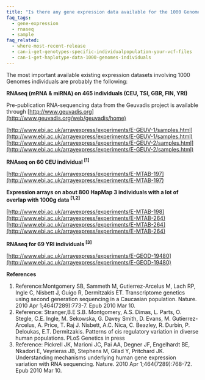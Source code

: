 ```yaml
---
title: "Is there any gene expression data available for the 1000 Genomes Project samples?"
faq_tags:
  - gene-expression
  - rnaseq
  - sample
faq_related:
  - where-most-recent-release
  - can-i-get-genotypes-specific-individualpopulation-your-vcf-files
  - can-i-get-haplotype-data-1000-genomes-individuals
---
```


The most important available existing expression datasets involving 1000 Genomes individuals are probably the following:

**RNAseq (mRNA & miRNA) on 465 individuals (CEU, TSI, GBR, FIN, YRI)**

Pre-publication RNA-sequencing data from the Geuvadis project is available through [http://www.geuvadis.org](http://www.geuvadis.org/web/geuvadis/home)

[http://www.ebi.ac.uk/arrayexpress/experiments/E-GEUV-1/samples.html](http://www.ebi.ac.uk/arrayexpress/experiments/E-GEUV-1/samples.html)  
[http://www.ebi.ac.uk/arrayexpress/experiments/E-GEUV-2/samples.html](http://www.ebi.ac.uk/arrayexpress/experiments/E-GEUV-2/samples.html)

**RNAseq on 60 CEU individual <sup>[1]</sup>**

[http://www.ebi.ac.uk/arrayexpress/experiments/E-MTAB-197](http://www.ebi.ac.uk/arrayexpress/experiments/E-MTAB-197)

**Expression arrays on about 800 HapMap 3 individuals with a lot of overlap with 1000g data <sup>[1,2]</sup>**

[http://www.ebi.ac.uk/arrayexpress/experiments/E-MTAB-198](http://www.ebi.ac.uk/arrayexpress/experiments/E-MTAB-264)  
[http://www.ebi.ac.uk/arrayexpress/experiments/E-MTAB-264](http://www.ebi.ac.uk/arrayexpress/experiments/E-MTAB-264)

**RNAseq for 69 YRI individuals <sup>[3]</sup>**

[http://www.ebi.ac.uk/arrayexpress/experiments/E-GEOD-19480](http://www.ebi.ac.uk/arrayexpress/experiments/E-GEOD-19480)

**References**

1.  Reference:Montgomery SB, Sammeth M, Gutierrez-Arcelus M, Lach RP, Ingle C, Nisbett J, Guigo R, Dermitzakis ET. Transcriptome genetics using second generation sequencing in a Caucasian population. Nature. 2010 Apr 1;464(7289):773-7\. Epub 2010 Mar 10.
2.  Reference: Stranger,B.E S.B. Montgomery, A.S. Dimas, L. Parts, O. Stegle, C.E. Ingle, M. Sekowska, G. Davey Smith, D. Evans, M. Gutierrez-Arcelus, A. Price, T. Raj J. Nisbett, A.C. Nica, C. Beazley, R. Durbin, P. Deloukas, E.T. Dermitzakis. Patterns of cis regulatory variation in diverse human populations. PLoS Genetics in press
3.  Reference: Pickrell JK, Marioni JC, Pai AA, Degner JF, Engelhardt BE, Nkadori E, Veyrieras JB, Stephens M, Gilad Y, Pritchard JK. Understanding mechanisms underlying human gene expression variation with RNA sequencing. Nature. 2010 Apr 1;464(7289):768-72\. Epub 2010 Mar 10.
